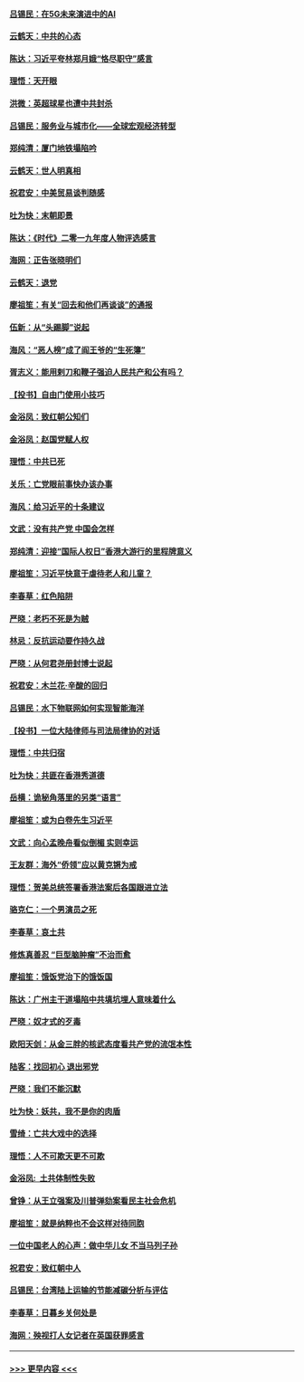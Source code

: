 #### [吕锡民：在5G未来演进中的AI](../pages/nsc993/n11730010.md?t=12191411) 
#### [云鹤天：中共的心态](../pages/nsc993/n11729906.md?t=12191411) 
#### [陈达：习近平夸林郑月娥“恪尽职守”感言](../pages/nsc993/n11729881.md?t=12191411) 
#### [理悟：天开眼](../pages/nsc993/n11729699.md?t=12191411) 
#### [洪微：英超球星也遭中共封杀](../pages/nsc993/n11727243.md?t=12191411) 
#### [吕锡民：服务业与城市化——全球宏观经济转型](../pages/nsc993/n11725845.md?t=12191411) 
#### [郑纯清：厦门地铁塌陷吟](../pages/nsc993/n11725813.md?t=12191411) 
#### [云鹤天：世人明真相](../pages/nsc993/n11725621.md?t=12191411) 
#### [祝君安：中美贸易谈判随感](../pages/nsc993/n11725609.md?t=12191411) 
#### [吐为快：末朝即景](../pages/nsc993/n11723365.md?t=12191411) 
#### [陈达：《时代》二零一九年度人物评选感言](../pages/nsc993/n11723337.md?t=12191411) 
#### [海网：正告张晓明们](../pages/nsc993/n11723228.md?t=12191411) 
#### [云鹤天：退党](../pages/nsc993/n11723056.md?t=12191411) 
#### [廖祖笙：有关“回去和他们再谈谈”的通报](../pages/nsc993/n11722442.md?t=12191411) 
#### [伍新：从“头踢脚”说起](../pages/nsc993/n11722429.md?t=12191411) 
#### [海风：“恶人榜”成了阎王爷的“生死簿”](../pages/nsc993/n11722272.md?t=12191411) 
#### [胥志义：能用剌刀和鞭子强迫人民共产和公有吗？](../pages/nsc993/n11720569.md?t=12191411) 
#### [【投书】自由门使用小技巧](../pages/nsc993/n11720180.md?t=12191411) 
#### [金浴凤：致红朝公知们](../pages/nsc993/n11720563.md?t=12191411) 
#### [金浴凤：赵国党赋人权](../pages/nsc993/n11720533.md?t=12191411) 
#### [理悟：中共已死](../pages/nsc993/n11720233.md?t=12191411) 
#### [关乐：亡党眼前事快办该办事](../pages/nsc993/n11719160.md?t=12191411) 
#### [海风：给习近平的十条建议](../pages/nsc993/n11717616.md?t=12191411) 
#### [文武：没有共产党 中国会怎样](../pages/nsc993/n11717584.md?t=12191411) 
#### [郑纯清：迎接“国际人权日”香港大游行的里程牌意义](../pages/nsc993/n11717417.md?t=12191411) 
#### [廖祖笙：习近平快意于虐待老人和儿童？](../pages/nsc993/n11715313.md?t=12191411) 
#### [李春草：红色陷阱](../pages/nsc993/n11715029.md?t=12191411) 
#### [严晓：老朽不死是为贼](../pages/nsc993/n11712910.md?t=12191411) 
#### [林忌：反抗运动要作持久战](../pages/nsc993/n11712623.md?t=12191411) 
#### [严晓：从何君尧册封博士说起](../pages/nsc993/n11712465.md?t=12191411) 
#### [祝君安：木兰花·辛酸的回归](../pages/nsc993/n11712381.md?t=12191411) 
#### [吕锡民：水下物联网如何实现智能海洋](../pages/nsc993/n11711158.md?t=12191411) 
#### [【投书】一位大陆律师与司法局律协的对话](../pages/nsc993/n11709675.md?t=12191411) 
#### [理悟：中共归宿](../pages/nsc993/n11710059.md?t=12191411) 
#### [吐为快：共匪在香港秀道德](../pages/nsc993/n11709979.md?t=12191411) 
#### [岳横：诡秘角落里的另类“语言”](../pages/nsc993/n11709792.md?t=12191411) 
#### [廖祖笙：或为白卷先生习近平](../pages/nsc993/n11708330.md?t=12191411) 
#### [文武：向心孟晚舟看似倒楣 实则幸运](../pages/nsc993/n11708236.md?t=12191411) 
#### [王友群：海外“侨领”应以黄克锵为戒](../pages/nsc993/n11706176.md?t=12191411) 
#### [理悟：贺美总统签署香港法案后各国跟进立法](../pages/nsc993/n11706853.md?t=12191411) 
#### [骆克仁：一个男演员之死](../pages/nsc993/n11706677.md?t=12191411) 
#### [李春草：哀土共](../pages/nsc993/n11706255.md?t=12191411) 
#### [修炼真善忍 “巨型脑肿瘤”不治而愈](../pages/nsc993/n11705340.md?t=12191411) 
#### [廖祖笙：饿饭党治下的饿饭国](../pages/nsc993/n11705085.md?t=12191411) 
#### [陈达：广州主干道塌陷中共填坑埋人意味着什么](../pages/nsc993/n11705046.md?t=12191411) 
#### [严晓：奴才式的歹毒](../pages/nsc993/n11704826.md?t=12191411) 
#### [欧阳天剑：从金三胖的核武态度看共产党的流氓本性](../pages/nsc993/n11702238.md?t=12191411) 
#### [陆客：找回初心 退出邪党](../pages/nsc993/n11702213.md?t=12191411) 
#### [严晓：我们不能沉默](../pages/nsc993/n11702110.md?t=12191411) 
#### [吐为快：妖共，我不是你的肉盾](../pages/nsc993/n11701366.md?t=12191411) 
#### [雪绮：亡共大戏中的选择](../pages/nsc993/n11699922.md?t=12191411) 
#### [理悟：人不可欺天更不可欺](../pages/nsc993/n11699657.md?t=12191411) 
#### [金浴凤:  土共体制性失败](../pages/nsc993/n11699361.md?t=12191411) 
#### [曾铮：从王立强案及川普弹劾案看民主社会危机](../pages/nsc993/n11699318.md?t=12191411) 
#### [廖祖笙：就是纳粹也不会这样对待同胞](../pages/nsc993/n11697658.md?t=12191411) 
#### [一位中国老人的心声：做中华儿女 不当马列子孙](../pages/nsc993/n11697525.md?t=12191411) 
#### [祝君安：致红朝中人](../pages/nsc993/n11697518.md?t=12191411) 
#### [吕锡民：台湾陆上运输的节能减碳分析与评估](../pages/nsc993/n11694983.md?t=12191411) 
#### [李春草：日暮乡关何处是](../pages/nsc993/n11694805.md?t=12191411) 
#### [海网：殃视打人女记者在英国获罪感言](../pages/nsc993/n11693832.md?t=12191411) 

----
#### [ >>> 更早内容 <<< ](../indexes/nsc993-earlier.md)
